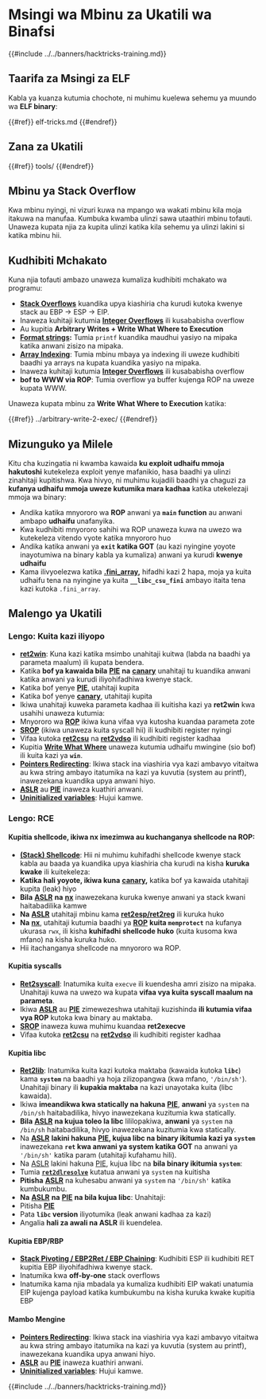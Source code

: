 # Msingi wa Mbinu za Ukatili wa Binafsi

{{#include ../../banners/hacktricks-training.md}}

## Taarifa za Msingi za ELF

Kabla ya kuanza kutumia chochote, ni muhimu kuelewa sehemu ya muundo wa **ELF binary**:

{{#ref}}
elf-tricks.md
{{#endref}}

## Zana za Ukatili

{{#ref}}
tools/
{{#endref}}

## Mbinu ya Stack Overflow

Kwa mbinu nyingi, ni vizuri kuwa na mpango wa wakati mbinu kila moja itakuwa na manufaa. Kumbuka kwamba ulinzi sawa utaathiri mbinu tofauti. Unaweza kupata njia za kupita ulinzi katika kila sehemu ya ulinzi lakini si katika mbinu hii.

## Kudhibiti Mchakato

Kuna njia tofauti ambazo unaweza kumaliza kudhibiti mchakato wa programu:

- [**Stack Overflows**](../stack-overflow/index.html) kuandika upya kiashiria cha kurudi kutoka kwenye stack au EBP -> ESP -> EIP.
- Inaweza kuhitaji kutumia [**Integer Overflows**](../integer-overflow.md) ili kusababisha overflow
- Au kupitia **Arbitrary Writes + Write What Where to Execution**
- [**Format strings**](../format-strings/index.html)**:** Tumia `printf` kuandika maudhui yasiyo na mipaka katika anwani zisizo na mipaka.
- [**Array Indexing**](../array-indexing.md): Tumia mbinu mbaya ya indexing ili uweze kudhibiti baadhi ya arrays na kupata kuandika yasiyo na mipaka.
- Inaweza kuhitaji kutumia [**Integer Overflows**](../integer-overflow.md) ili kusababisha overflow
- **bof to WWW via ROP**: Tumia overflow ya buffer kujenga ROP na uweze kupata WWW.

Unaweza kupata mbinu za **Write What Where to Execution** katika:

{{#ref}}
../arbitrary-write-2-exec/
{{#endref}}

## Mizunguko ya Milele

Kitu cha kuzingatia ni kwamba kawaida **ku exploit udhaifu mmoja hakutoshi** kutekeleza exploit yenye mafanikio, hasa baadhi ya ulinzi zinahitaji kupitishwa. Kwa hivyo, ni muhimu kujadili baadhi ya chaguzi za **kufanya udhaifu mmoja uweze kutumika mara kadhaa** katika utekelezaji mmoja wa binary:

- Andika katika mnyororo wa **ROP** anwani ya **`main` function** au anwani ambapo **udhaifu** unafanyika.
- Kwa kudhibiti mnyororo sahihi wa ROP unaweza kuwa na uwezo wa kutekeleza vitendo vyote katika mnyororo huo
- Andika katika anwani ya **`exit` katika GOT** (au kazi nyingine yoyote inayotumiwa na binary kabla ya kumaliza) anwani ya kurudi **kwenye udhaifu**
- Kama ilivyoelezwa katika [**.fini_array**](../arbitrary-write-2-exec/www2exec-.dtors-and-.fini_array.md#eternal-loop)**,** hifadhi kazi 2 hapa, moja ya kuita udhaifu tena na nyingine ya kuita **`__libc_csu_fini`** ambayo itaita tena kazi kutoka `.fini_array`.

## Malengo ya Ukatili

### Lengo: Kuita kazi iliyopo

- [**ret2win**](#ret2win): Kuna kazi katika msimbo unahitaji kuitwa (labda na baadhi ya parameta maalum) ili kupata bendera.
- Katika **bof ya kawaida bila** [**PIE**](../common-binary-protections-and-bypasses/pie/index.html) **na** [**canary**](../common-binary-protections-and-bypasses/stack-canaries/index.html) unahitaji tu kuandika anwani katika anwani ya kurudi iliyohifadhiwa kwenye stack.
- Katika bof yenye [**PIE**](../common-binary-protections-and-bypasses/pie/index.html), utahitaji kupita
- Katika bof yenye [**canary**](../common-binary-protections-and-bypasses/stack-canaries/index.html), utahitaji kupita
- Ikiwa unahitaji kuweka parameta kadhaa ili kuitisha kazi ya **ret2win** kwa usahihi unaweza kutumia:
- Mnyororo wa [**ROP**](#rop-and-ret2...-techniques) ikiwa kuna vifaa vya kutosha kuandaa parameta zote
- [**SROP**](../rop-return-oriented-programing/srop-sigreturn-oriented-programming/index.html) (ikiwa unaweza kuita syscall hii) ili kudhibiti register nyingi
- Vifaa kutoka [**ret2csu**](../rop-return-oriented-programing/ret2csu.md) na [**ret2vdso**](../rop-return-oriented-programing/ret2vdso.md) ili kudhibiti register kadhaa
- Kupitia [**Write What Where**](../arbitrary-write-2-exec/index.html) unaweza kutumia udhaifu mwingine (sio bof) ili kuita kazi ya **`win`**.
- [**Pointers Redirecting**](../stack-overflow/pointer-redirecting.md): Ikiwa stack ina viashiria vya kazi ambavyo vitaitwa au kwa string ambayo itatumika na kazi ya kuvutia (system au printf), inawezekana kuandika upya anwani hiyo.
- [**ASLR**](../common-binary-protections-and-bypasses/aslr/index.html) au [**PIE**](../common-binary-protections-and-bypasses/pie/index.html) inaweza kuathiri anwani.
- [**Uninitialized variables**](../stack-overflow/uninitialized-variables.md): Hujui kamwe.

### Lengo: RCE

#### Kupitia shellcode, ikiwa nx imezimwa au kuchanganya shellcode na ROP:

- [**(Stack) Shellcode**](#stack-shellcode): Hii ni muhimu kuhifadhi shellcode kwenye stack kabla au baada ya kuandika upya kiashiria cha kurudi na kisha **kuruka kwake** ili kuitekeleza:
- **Katika hali yoyote, ikiwa kuna** [**canary**](../common-binary-protections-and-bypasses/stack-canaries/index.html)**,** katika bof ya kawaida utahitaji kupita (leak) hiyo
- **Bila** [**ASLR**](../common-binary-protections-and-bypasses/aslr/index.html) **na** [**nx**](../common-binary-protections-and-bypasses/no-exec-nx.md) inawezekana kuruka kwenye anwani ya stack kwani haitabadilika kamwe
- **Na** [**ASLR**](../common-binary-protections-and-bypasses/aslr/index.html) utahitaji mbinu kama [**ret2esp/ret2reg**](../rop-return-oriented-programing/ret2esp-ret2reg.md) ili kuruka huko
- **Na** [**nx**](../common-binary-protections-and-bypasses/no-exec-nx.md), utahitaji kutumia baadhi ya [**ROP**](../rop-return-oriented-programing/index.html) **kuita `memprotect`** na kufanya ukurasa `rwx`, ili kisha **kuhifadhi shellcode huko** (kuita kusoma kwa mfano) na kisha kuruka huko.
- Hii itachanganya shellcode na mnyororo wa ROP.

#### Kupitia syscalls

- [**Ret2syscall**](../rop-return-oriented-programing/rop-syscall-execv/index.html): Inatumika kuita `execve` ili kuendesha amri zisizo na mipaka. Unahitaji kuwa na uwezo wa kupata **vifaa vya kuita syscall maalum na parameta**.
- Ikiwa [**ASLR**](../common-binary-protections-and-bypasses/aslr/index.html) au [**PIE**](../common-binary-protections-and-bypasses/pie/index.html) zimewezeshwa utahitaji kuzishinda **ili kutumia vifaa vya ROP** kutoka kwa binary au maktaba.
- [**SROP**](../rop-return-oriented-programing/srop-sigreturn-oriented-programming/index.html) inaweza kuwa muhimu kuandaa **ret2execve**
- Vifaa kutoka [**ret2csu**](../rop-return-oriented-programing/ret2csu.md) na [**ret2vdso**](../rop-return-oriented-programing/ret2vdso.md) ili kudhibiti register kadhaa

#### Kupitia libc

- [**Ret2lib**](../rop-return-oriented-programing/ret2lib/index.html): Inatumika kuita kazi kutoka maktaba (kawaida kutoka **`libc`**) kama **`system`** na baadhi ya hoja zilizopangwa (kwa mfano, `'/bin/sh'`). Unahitaji binary ili **kupakia maktaba** na kazi unayotaka kuita (libc kawaida).
- Ikiwa **imeandikwa kwa statically na hakuna** [**PIE**](../common-binary-protections-and-bypasses/pie/index.html), **anwani** ya `system` na `/bin/sh` haitabadilika, hivyo inawezekana kuzitumia kwa statically.
- **Bila** [**ASLR**](../common-binary-protections-and-bypasses/aslr/index.html) **na kujua toleo la libc** lililopakiwa, **anwani** ya `system` na `/bin/sh` haitabadilika, hivyo inawezekana kuzitumia kwa statically.
- Na [**ASLR**](../common-binary-protections-and-bypasses/aslr/index.html) **lakini hakuna** [**PIE**](../common-binary-protections-and-bypasses/pie/index.html)**, kujua libc na binary ikitumia kazi ya `system`** inawezekana **`ret` kwa anwani ya system katika GOT** na anwani ya `'/bin/sh'` katika param (utahitaji kufahamu hili).
- Na [ASLR](../common-binary-protections-and-bypasses/aslr/index.html) lakini hakuna [PIE](../common-binary-protections-and-bypasses/pie/index.html), kujua libc na **bila binary ikitumia `system`**:
- Tumia [**`ret2dlresolve`**](../rop-return-oriented-programing/ret2dlresolve.md) kutatua anwani ya `system` na kuitisha
- **Pitisha** [**ASLR**](../common-binary-protections-and-bypasses/aslr/index.html) na kuhesabu anwani ya `system` na `'/bin/sh'` katika kumbukumbu.
- **Na** [**ASLR**](../common-binary-protections-and-bypasses/aslr/index.html) **na** [**PIE**](../common-binary-protections-and-bypasses/pie/index.html) **na bila kujua libc**: Unahitaji:
- Pitisha [**PIE**](../common-binary-protections-and-bypasses/pie/index.html)
- Pata **`libc` version** iliyotumika (leak anwani kadhaa za kazi)
- Angalia **hali za awali na ASLR** ili kuendelea.

#### Kupitia EBP/RBP

- [**Stack Pivoting / EBP2Ret / EBP Chaining**](../stack-overflow/stack-pivoting-ebp2ret-ebp-chaining.md): Kudhibiti ESP ili kudhibiti RET kupitia EBP iliyohifadhiwa kwenye stack.
- Inatumika kwa **off-by-one** stack overflows
- Inatumika kama njia mbadala ya kumaliza kudhibiti EIP wakati unatumia EIP kujenga payload katika kumbukumbu na kisha kuruka kwake kupitia EBP

#### Mambo Mengine

- [**Pointers Redirecting**](../stack-overflow/pointer-redirecting.md): Ikiwa stack ina viashiria vya kazi ambavyo vitaitwa au kwa string ambayo itatumika na kazi ya kuvutia (system au printf), inawezekana kuandika upya anwani hiyo.
- [**ASLR**](../common-binary-protections-and-bypasses/aslr/index.html) au [**PIE**](../common-binary-protections-and-bypasses/pie/index.html) inaweza kuathiri anwani.
- [**Uninitialized variables**](../stack-overflow/uninitialized-variables.md): Hujui kamwe.

{{#include ../../banners/hacktricks-training.md}}
